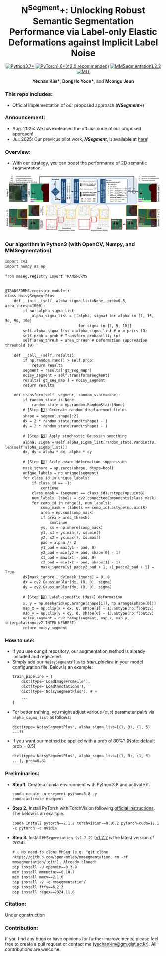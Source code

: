 <h1 align="center">
  N<sup>Segment</sup>+: Unlocking Robust Semantic Segmentation Performance via Label-only Elastic Deformations against Implicit Label Noise
</h1>

<p align="center">
  <a href="#"><img alt="Python3.7+" src="https://img.shields.io/badge/Python-3.7+-blue?logo=python&logoColor=white"></a>
  <a href="#"><img alt="PyTorch1.6+(≥2.0 recommended)" src="https://img.shields.io/badge/PyTorch-1.6+ (≥2.0 recommended)-orange?logo=pytorch&logoColor=white"></a>
  <a href="#"><img alt="MMSegmentation1.2.2" src="https://img.shields.io/badge/MMSegmentation-1.2.2-red?logo=mmlab&logoColor=white"></a>
  <a href="#"><img alt="MIT" src="https://img.shields.io/badge/License-MIT-green?logo=MIT"></a>
</p>

<p align="center">
  <b>Yechan Kim*</b>, 
  <b>DongHo Yoon*</b>, and 
  <b>Moongu Jeon</b>
</p>

### This repo includes:
- Official implementation of our proposed approach (**_NSegment_+**)

### Announcement:
- Aug. 2025: We have released the official code of our proposed approach!
- Jul. 2025: Our previous pilot work, **_NSegment_**, is available at [here](https://github.com/unique-chan/NSegment)!

### Overview:
- With our strategy, you can boost the performance of 2D semantic segmentation.
<p align="center">
    <img alt="Welcome" src="Overview.png" />
</p>

### Our algorithm in Python3 (with OpenCV, Numpy, and MMSegmentation)
~~~python3
import cv2
import numpy as np

from mmseg.registry import TRANSFORMS


@TRANSFORMS.register_module()
class NoisySegmentPlus:
    def __init__(self, alpha_sigma_list=None, prob=0.5, area_thresh=1000):
        if not alpha_sigma_list:
            alpha_sigma_list = [(alpha, sigma) for alpha in [1, 15, 30, 50, 100] 
                                 for sigma in [3, 5, 10]]
        self.alpha_sigma_list = alpha_sigma_list # α-σ pairs (Ω)
        self.prob = prob # Transform probability (p)
        self.area_thresh = area_thresh # Deformation suppression threshold (θ)

    def __call__(self, results):
        if np.random.rand() > self.prob:
            return results
        segment = results['gt_seg_map']
        noisy_segment = self.transform(segment)
        results['gt_seg_map'] = noisy_segment
        return results

    def transform(self, segment, random_state=None):
        if random_state is None:
            random_state = np.random.RandomState(None)
        # [Step 1️⃣] Generate random displacement fields 
        shape = segment.shape[:2]
        dx = 2 * random_state.rand(*shape) - 1
        dy = 2 * random_state.rand(*shape) - 1

        # [Step 2️⃣] Apply stochastic Gaussian smoothing
        alpha, sigma = self.alpha_sigma_list[random_state.randint(0, len(self.alpha_sigma_list))]
        dx, dy = alpha * dx, alpha * dy

        # [Step 3️⃣] Scale-aware deformation suppression
        mask_ignore = np.zeros(shape, dtype=bool)
        unique_labels = np.unique(segment)
        for class_id in unique_labels:
            if class_id == -1:
                continue
            class_mask = (segment == class_id).astype(np.uint8)
            num_labels, labels = cv2.connectedComponents(class_mask)
            for comp_id in range(1, num_labels):
                comp_mask = (labels == comp_id).astype(np.uint8)
                area = np.sum(comp_mask)
                if area > area_thresh:
                    continue
                ys, xs = np.where(comp_mask)
                y1, x1 = ys.min(), xs.min()
                y2, x2 = ys.max(), xs.max()
                pad = alpha // 2
                y1_pad = max(y1 - pad, 0)
                y2_pad = min(y2 + pad, shape[0] - 1)
                x1_pad = max(x1 - pad, 0)
                x2_pad = min(x2 + pad, shape[1] - 1)
                mask_ignore[y1_pad:y2_pad + 1, x1_pad:x2_pad + 1] = True
        dx[mask_ignore], dy[mask_ignore] = 0, 0
        dx = cv2.GaussianBlur(dx, (0, 0), sigma)
        dy = cv2.GaussianBlur(dy, (0, 0), sigma)

        # [Step 4️⃣] Label-specific (Mask) deformation
        x, y = np.meshgrid(np.arange(shape[1]), np.arange(shape[0]))
        map_x = np.clip(x + dx, 0, shape[1] - 1).astype(np.float32)
        map_y = np.clip(y + dy, 0, shape[0] - 1).astype(np.float32)
        noisy_segment = cv2.remap(segment, map_x, map_y, interpolation=cv2.INTER_NEAREST)
        return noisy_segment
~~~

### How to use:
* If you use our git repository, our augmentation method is already included and registered.
* Simply add our `NoisySegmentPlus` to *train_pipeline* in your model configuration file. Below is an example:
  ~~~python3
  train_pipeline = [
      dict(type='LoadImageFromFile'),
      dict(type='LoadAnnotations'),
      dict(type='NoisySegmentPlus'), # ⭐
      ...
  ]
  ~~~
* For better training, you might adjust various $(\alpha, \sigma)$ parameter pairs via `alpha_sigma_list` as follows:
  ~~~python3
  dict(type='NoisySegmentPlus', alpha_sigma_list=[(1, 3), (1, 5) ...])
  ~~~
* If you want our method be applied with a prob of 80%? (Note: default prob = 0.5)
  ~~~python3
  dict(type='NoisySegmentPlus', alpha_sigma_list=[(1, 3), (1, 5) ...], prob=0.8)
  ~~~

### Preliminaries:
* **Step 1**. Create a conda environment with Python 3.8 and activate it.
    ~~~shell
    conda create -n nsegment python=3.8 -y
    conda activate nsegment
    ~~~

* **Step 2.** Install PyTorch with TorchVision following [official instructions](https://pytorch.org/get-started/locally/). The below is an example. 
    ~~~shell
    conda install pytorch==2.1.2 torchvision==0.16.2 pytorch-cuda=12.1 -c pytorch -c nvidia
    ~~~

* **Step 3.** Install `MMSegmentation (v1.2.2)` ([v1.2.2](https://mmsegmentation.readthedocs.io/en/latest/overview.html) is the latest version of 2024).
    ~~~shell
    # ⚠️ No need to clone MMSeg (e.g. "git clone https://github.com/open-mmlab/mmsegmentation; rm -rf mmsegmentation/.git"). Already cloned! 
    pip install -U openmim==0.3.9
    mim install mmengine==0.10.7
    mim install mmcv==2.1.0
    pip install -v -e mmsegmentation/
    pip install ftfy==6.2.3
    pip install regex==2024.11.6
    ~~~

### Citation:
Under construction

### Contribution:
If you find any bugs or have opinions for further improvements, please feel free to create a pull request or contact me (yechankim@gm.gist.ac.kr). All contributions are welcome.
